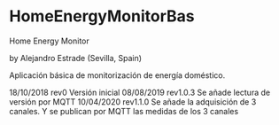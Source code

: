 # HomeEnergyMonitorBas

Home Energy Monitor

by Alejandro Estrade (Sevilla, Spain)

Aplicación básica de monitorización de energía doméstico.

18/10/2018  rev0        Versión inicial
08/08/2019  rev1.0.3    Se añade lectura de versión por MQTT
10/04/2020  rev1.1.0    Se añade la adquisición de 3 canales. Y se publican por MQTT las medidas de los 3 canales
